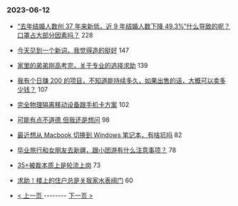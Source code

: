 ### 2023-06-12 
- [“去年结婚人数创 37 年来新低，近 9 年结婚人数下降 49.3%”什么导致的呢？口罩占大部分因素吗？](https://www.v2ex.com/t/947867) 228
- [今天见到一个新词，我觉得造的挺好](https://www.v2ex.com/t/947882) 147
- [家里的弟弟刚高考完，关于专业的选择求助](https://www.v2ex.com/t/947894) 139
- [我有个日赚 200 的项目，不知道能持续多久，如果出售的话，大概可以卖多少钱？](https://www.v2ex.com/t/947951) 107
- [完全物理隔离移动设备跟手机卡方案](https://www.v2ex.com/t/947901) 102
- [可能有点不道德 但我还是想问](https://www.v2ex.com/t/947816) 98
- [最近想从 Macbook 切换到 Windows 笔记本，有啥坑吗](https://www.v2ex.com/t/947911) 82
- [毕业旅行和女朋友去新疆，跟小团游有什么注意事项？](https://www.v2ex.com/t/947942) 78
- [35+被裁本质上是轮流上岗](https://www.v2ex.com/t/947859) 73
- [求助！楼上的住户总是关我家水表阀门](https://www.v2ex.com/t/947926) 60 

- [ < 上一页 ](https://github.com/able8/v2ex-hot-record/blob/master/2023-06-11.md) -------- [ 下一页 > ](https://github.com/able8/v2ex-hot-record/blob/master/2023-06-13.md)